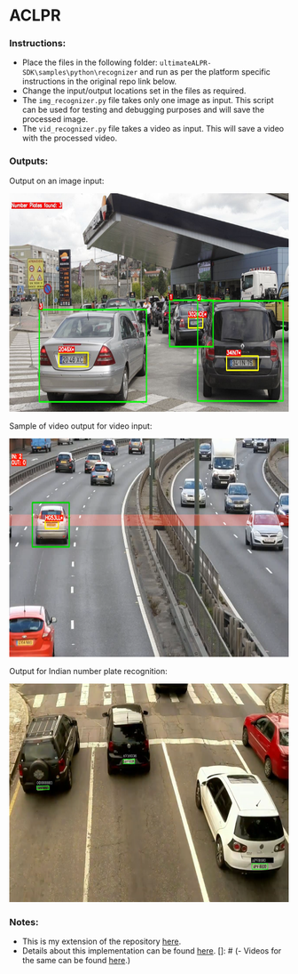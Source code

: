 # ACLPR

### Instructions:
- Place the files in the following folder: `ultimateALPR-SDK\samples\python\recognizer` and run as per the platform specific instructions in the original repo link below.
- Change the input/output locations set in the files as required.
- The `img_recognizer.py` file takes only one image as input. This script can be used for testing and debugging purposes and will save the processed image.
- The `vid_recognizer.py` file takes a video as input. This will save a video with the processed video.

### Outputs:

Output on an image input:

<img src="images/multi_out.jpg" alt="multi out" width="700" height="393"/>

Sample of video output for video input:

<img src="images/car_counter.png" alt="car counter" width="700" height="393"/>

Output for Indian number plate recognition:

<img src="images/indian_plate.png" alt="indian plate" width="700" height="393"/>



### Notes:
- This is my extension of the repository [here](https://github.com/DoubangoTelecom/ultimateALPR-SDK).
- Details about this implementation can be found [here](https://drive.google.com/file/d/1RGl8_tvvNc0AJ8pIfps6UNyp_uan5Gai/view?usp=sharing).
[]: # (- Videos for the same can be found [here](https://www.youtube.com/channel/UCOTbwn7ErrgyYGabhTwlXFw).)

